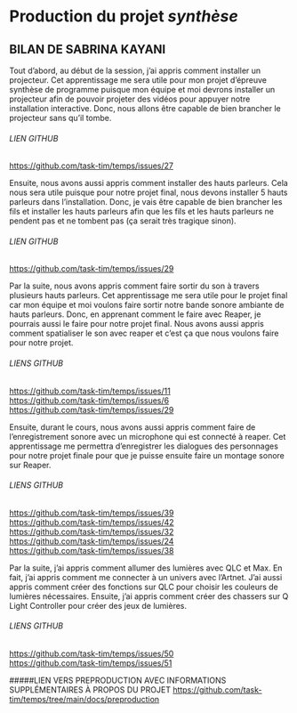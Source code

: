 # Production du projet *synthèse*

## BILAN DE SABRINA KAYANI

Tout d’abord, au début de la session, j’ai appris comment installer un projecteur. Cet apprentissage me sera utile pour mon projet d’épreuve synthèse de programme puisque mon équipe et moi devrons installer un projecteur afin de pouvoir projeter des vidéos pour appuyer notre installation interactive. Donc, nous allons être capable de bien brancher le projecteur sans qu’il tombe.
###### LIEN GITHUB
<https://github.com/task-tim/temps/issues/27>

Ensuite, nous avons aussi appris comment installer des hauts parleurs. Cela nous sera utile puisque pour notre projet final, nous devons installer 5 hauts parleurs dans l’installation. Donc, je vais être capable de bien brancher les fils et installer les hauts parleurs afin que les fils et les hauts parleurs ne pendent pas et ne tombent pas (ça serait très tragique sinon). 
###### LIEN GITHUB
<https://github.com/task-tim/temps/issues/29>

Par la suite, nous avons appris comment faire sortir du son à travers plusieurs hauts parleurs. Cet apprentissage me sera utile pour le projet final car mon équipe et moi voulons faire sortir notre bande sonore ambiante de hauts parleurs. Donc, en apprenant comment le faire avec Reaper, je pourrais aussi le faire pour notre projet final. Nous avons aussi appris comment spatialiser le son avec reaper et c’est ça que nous voulons faire pour notre projet.
###### LIENS GITHUB
<https://github.com/task-tim/temps/issues/11><br/> 
<https://github.com/task-tim/temps/issues/6><br/> 
<https://github.com/task-tim/temps/issues/29>

Ensuite, durant le cours, nous avons aussi appris comment faire de l’enregistrement sonore avec un microphone qui est connecté à reaper. Cet apprentissage me permettra d’enregistrer les dialogues des personnages pour notre projet finale pour que je puisse ensuite faire un montage sonore sur Reaper.
###### LIENS GITHUB
<https://github.com/task-tim/temps/issues/39><br/> 
<https://github.com/task-tim/temps/issues/42><br/> 
<https://github.com/task-tim/temps/issues/32><br/> 
<https://github.com/task-tim/temps/issues/24><br/> 
<https://github.com/task-tim/temps/issues/38>

Par la suite, j’ai appris comment allumer des lumières avec QLC et Max. En fait, j’ai appris comment me connecter à un univers avec l’Artnet. J’ai aussi appris comment créer des fonctions sur QLC pour choisir les couleurs de lumières nécessaires. Ensuite, j’ai appris comment créer des chassers sur Q Light Controller pour créer des jeux de lumières.
###### LIENS GITHUB
<https://github.com/task-tim/temps/issues/50><br/> 
<https://github.com/task-tim/temps/issues/51>

#####LIEN VERS PREPRODUCTION AVEC INFORMATIONS SUPPLÉMENTAIRES À PROPOS DU PROJET
<https://github.com/task-tim/temps/tree/main/docs/preproduction>
